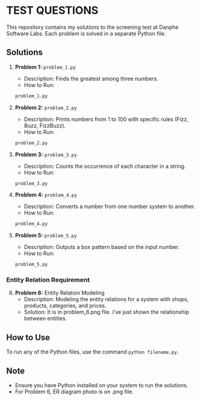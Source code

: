 # TEST QUESTIONS

This repository contains my solutions to the screening test at Danphe Software Labs. Each problem is solved in a separate Python file.

## Solutions

1. **Problem 1:** `problem_1.py`
    - Description: Finds the greatest among three numbers.
    - How to Run:
    ```python
    problem_1.py
    ```

2. **Problem 2:** `problem_2.py`
    - Description: Prints numbers from 1 to 100 with specific rules (Fizz, Buzz, FizzBuzz).
    - How to Run: 
    ```python
    problem_2.py
    ```

3. **Problem 3:** `problem_3.py`
    - Description: Counts the occurrence of each character in a string.
    - How to Run: 
    ```python
    problem_3.py
    ```

4. **Problem 4:** `problem_4.py`
    - Description: Converts a number from one number system to another.
    - How to Run: 
    ```python
    problem_4.py
    ```

5. **Problem 5:** `problem_5.py`
    - Description: Outputs a box pattern based on the input number.
    - How to Run: 
    ```python
    problem_5.py
    ```

### Entity Relation Requirement

6. **Problem 6:** Entity Relation Modeling
    - Description: Modeling the entity relations for a system with shops, products, categories, and prices.
    - Solution: It is in problem_6.png file. i've just shown the relationship between entities.

## How to Use

To run any of the Python files, use the command `python filename.py`.

## Note

- Ensure you have Python installed on your system to run the solutions.
- For Problem 6, ER diagram photo is on .png file.
